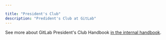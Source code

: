 ```yaml
---

title: "President's Club"
description: "Predident's Club at GitLab"
---
```








See more about GitLab President's Club Handbook [in the internal handbook](https://internal.gitlab.com/handbook/sales/presidents-club/).

